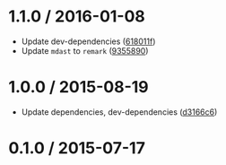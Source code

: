 <!--remark setext-->

<!--lint disable no-multiple-toplevel-headings-->

1.1.0 / 2016-01-08
==================

*   Update dev-dependencies ([618011f](https://github.com/wooorm/mdast-util-definitions/commit/618011f))
*   Update `mdast` to `remark` ([9355890](https://github.com/wooorm/mdast-util-definitions/commit/9355890))

1.0.0 / 2015-08-19
==================

*   Update dependencies, dev-dependencies ([d3166c6](https://github.com/wooorm/mdast-util-definitions/commit/d3166c6))

0.1.0 / 2015-07-17
==================
